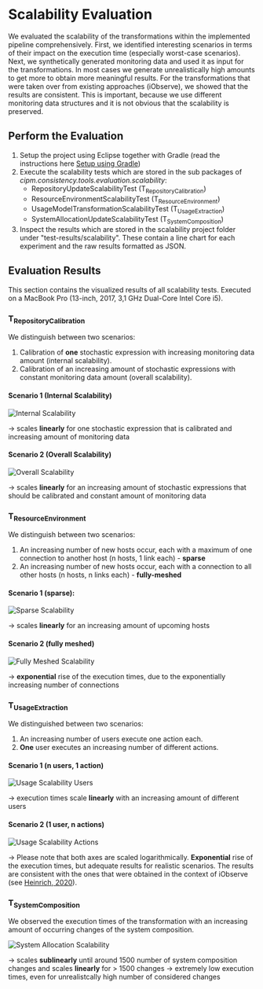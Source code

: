 # Scalability Evaluation

We evaluated the scalability of the transformations within the implemented pipeline comprehensively. First, we identified interesting scenarios in terms of their impact on the execution time (especially worst-case scenarios). Next, we synthetically generated monitoring data and used it as input for the transformations. In most cases we generate unrealistically high amounts to get more to obtain more meaningful results. For the transformations that were taken over from existing approaches (iObserve), we showed that the results are consistent. This is important, because we use different monitoring data structures and it is not obvious that the scalability is preserved.

## Perform the Evaluation
1. Setup the project using Eclipse together with Gradle (read the instructions here [Setup using Gradle](https://github.com/CIPM-tools/CIPM-Pipeline/wiki/Setup-using-Gradle))
2. Execute the scalability tests which are stored in the sub packages of *cipm.consistency.tools.evaluation.scalability*:
    - RepositoryUpdateScalabilityTest (T<sub>RepositoryCalibration</sub>)
    - ResourceEnvironmentScalabilityTest (T<sub>ResourceEnvironment</sub>)
    - UsageModelTransformationScalabilityTest (T<sub>UsageExtraction</sub>)
    - SystemAllocationUpdateScalabilityTest (T<sub>SystemComposition</sub>)
3. Inspect the results which are stored in the scalability project folder under "test-results/scalability". These contain a line chart for each experiment and the raw results formatted as JSON.

## Evaluation Results
This section contains the visualized results of all scalability tests. Executed on a MacBook Pro (13-inch, 2017, 3,1 GHz Dual-Core Intel Core i5). 

### T<sub>RepositoryCalibration</sub>
We distinguish between two scenarios:
1. Calibration of **one** stochastic expression with increasing monitoring data amount (internal scalability).
2. Calibration of an increasing amount of stochastic expressions with constant monitoring data amount (overall scalability).

#### Scenario 1 (Internal Scalability)
![Internal Scalability](https://raw.githubusercontent.com/CIPM-tools/CIPM-Pipeline/e5d2da70421410275337b29192ab6ea776a9b524/cipm.consistency.root/cipm.consistency.tools.evaluation.scalability/test-results/scalability/scalability_repository_internal.png)

&#8594; scales **linearly** for one stochastic expression that is calibrated and increasing amount of monitoring data

#### Scenario 2 (Overall Scalability)

![Overall Scalability](https://raw.githubusercontent.com/CIPM-tools/CIPM-Pipeline/e5d2da70421410275337b29192ab6ea776a9b524/cipm.consistency.root/cipm.consistency.tools.evaluation.scalability/test-results/scalability/scalability_repository_overall.png)

&#8594; scales **linearly** for an increasing amount of stochastic expressions that should be calibrated and constant amount of monitoring data

### T<sub>ResourceEnvironment</sub>
We distinguish between two scenarios:
1. An increasing number of new hosts occur, each with a maximum of one connection to another host (n hosts, 1 link each) - **sparse**
2. An increasing number of new hosts occur, each with a connection to all other hosts (n hosts, n links each) - **fully-meshed**

#### Scenario 1 (sparse):
![Sparse Scalability](https://raw.githubusercontent.com/CIPM-tools/CIPM-Pipeline/e5d2da70421410275337b29192ab6ea776a9b524/cipm.consistency.root/cipm.consistency.tools.evaluation.scalability/test-results/scalability/scalability_resourceenv_sparse.png)

&#8594; scales **linearly** for an increasing amount of upcoming hosts

#### Scenario 2 (fully meshed)
![Fully Meshed Scalability](https://raw.githubusercontent.com/CIPM-tools/CIPM-Pipeline/e5d2da70421410275337b29192ab6ea776a9b524/cipm.consistency.root/cipm.consistency.tools.evaluation.scalability/test-results/scalability/scalability_resourceenv_fullymeshed.png)

&#8594; **exponential** rise of the execution times, due to the exponentially increasing number of connections

### T<sub>UsageExtraction</sub>
We distinguished between two scenarios:
1. An increasing number of users execute one action each.
2. **One** user executes an increasing number of different actions.

#### Scenario 1 (n users, 1 action)
![Usage Scalability Users](https://raw.githubusercontent.com/CIPM-tools/CIPM-Pipeline/e5d2da70421410275337b29192ab6ea776a9b524/cipm.consistency.root/cipm.consistency.tools.evaluation.scalability/test-results/scalability/scalability_1user1action.png)

&#8594; execution times scale **linearly** with an increasing amount of different users

#### Scenario 2 (1 user, n actions)
![Usage Scalability Actions](https://raw.githubusercontent.com/CIPM-tools/CIPM-Pipeline/e5d2da70421410275337b29192ab6ea776a9b524/cipm.consistency.root/cipm.consistency.tools.evaluation.scalability/test-results/scalability/scalability_1userNactions.png)

&#8594; Please note that both axes are scaled logarithmically. **Exponential** rise of the execution times, but adequate results for realistic scenarios. The results are consistent with the ones that were obtained in the context of iObserve (see [Heinrich, 2020](https://www.sciencedirect.com/science/article/abs/pii/S016412122030159X)).

### T<sub>SystemComposition</sub>
We observed the execution times of the transformation with an increasing amount of occurring changes of the system composition.

![System Allocation Scalability](https://raw.githubusercontent.com/CIPM-tools/CIPM-Pipeline/e5d2da70421410275337b29192ab6ea776a9b524/cipm.consistency.root/cipm.consistency.tools.evaluation.scalability/test-results/scalability/scalability_system_allocation.png)

&#8594; scales **sublinearly** until around 1500 number of system composition changes and scales **linearly** for > 1500 changes &#8594; extremely low execution times, even for unrealistcally high number of considered changes